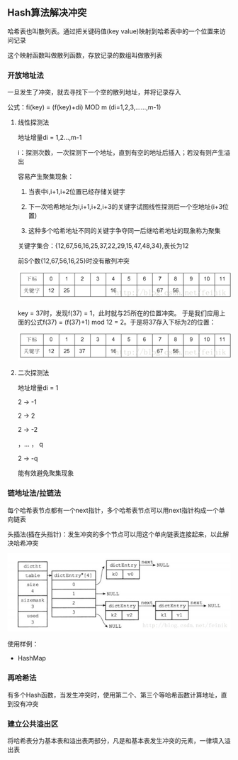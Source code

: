 ## Hash算法解决冲突

哈希表也叫散列表。通过把关键码值(key value)映射到哈希表中的一个位置来访问记录

这个映射函数叫做散列函数，存放记录的数组叫做散列表

### 开放地址法

一旦发生了冲突，就去寻找下一个空的散列地址，并将记录存入

公式：fi(key) = (f(key)+di) MOD m (di=1,2,3,……,m-1)

1. 线性探测法

    地址增量di = 1,2...,m-1

    i：探测次数，一次探测下一个地址，直到有空的地址后插入；若没有则产生溢出

    容易产生聚集现象：
   
    1. 当表中i,i+1,i+2位置已经存储关键字
       
    2. 下一次哈希地址为i,i+1,i+2,i+3的关键字试图线性探测后一个空地址(i+3位置)
    
    3. 这种多个哈希地址不同的关键字争夺同一后继哈希地址的现象称为聚集

    关键字集合：{12,67,56,16,25,37,22,29,15,47,48,34},表长为12
    
    前S个数{12,67,56,16,25}时没有散列冲突
    
    ![HashConflictResolve1.png](images/HashConflictResolve1.png)
    
    key = 37时，发现f(37) = 1，此时就与25所在的位置冲突。
    于是我们应用上面的公式f(37) = (f(37)+1) mod 12 = 2。于是将37存入下标为2的位置：
    
    ![HashConflictResolve2.png](images/HashConflictResolve2.png)

2. 二次探测法

   地址增量di = 1

    2 -> -1
   
    2 -> 2
   
    2 -> -2
   
    ，… ， q
   
    2 -> -q
   
    能有效避免聚集现象 

### 链地址法/拉链法

每个哈希表节点都有一个next指针，多个哈希表节点可以用next指针构成一个单向链表

头插法(插在头指针)：发生冲突的多个节点可以用这个单向链表连接起来，以此解决哈希冲突

![HashConflictResolve3.png](images/HashConflictResolve3.png)

使用样例：

* HashMap

### 再哈希法

有多个Hash函数，当发生冲突时，使用第二个、第三个等哈希函数计算地址，直到没有冲突

### 建立公共溢出区

将哈希表分为基本表和溢出表两部分，凡是和基本表发生冲突的元素，一律填入溢出表